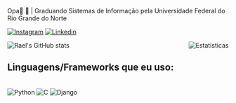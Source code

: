 Opa👋
🏫 | Graduando Sistemas de Informação pela Universidade Federal do Rio Grande do Norte

[![Instagram](https://img.shields.io/badge/Instagram-E4405F?style=for-the-badge&logo=instagram&logoColor=white)](https://www.instagram.com/_rael.araujo_/?next=%2F)
[![Linkedin](https://img.shields.io/badge/LinkedIn-0077B5?style=for-the-badge&logo=linkedin&logoColor=white)](https://www.linkedin.com/in/rael-araújo-3b2251275/)

<div style="display: flex; justify-content: space-between;">
  <img src="https://github-readme-stats.vercel.app/api?username=raelaraujo0&show_icons=true&theme=dark" alt="Rael's GitHub stats" />
  <img src="https://github-readme-stats.vercel.app/api/top-langs/?username=raelaraujo0&layout=compact&theme=dark" alt="Estatisticas" />
</div>


## Linguagens/Frameworks que eu uso:
<div style="display: inline_block"><br/>
    <img align="center" alt="Python" src="https://img.shields.io/badge/Python-14354C?style=for-the-badge&logo=python&logoColor=white"/>
    <img align="center" alt="C" src="https://img.shields.io/badge/C-00599C?style=for-the-badge&logo=c&logoColor=white/">
    <img align="center" alt="Django" src="https://img.shields.io/badge/Django-092E20?style=for-the-badge&logo=django&logoColor=white"/>
</div><br/>





